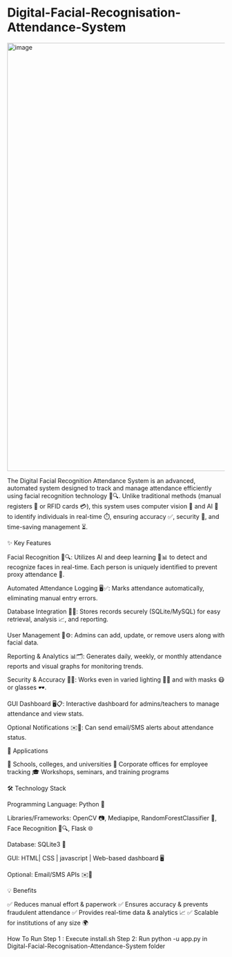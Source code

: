 # Digital-Facial-Recognisation-Attendance-System

<img width="1919" height="993" alt="image" src="https://github.com/user-attachments/assets/e5b58429-70fa-4230-8d5c-47fc37f210e5" />

The Digital Facial Recognition Attendance System is an advanced, automated system designed to track and manage attendance efficiently using facial recognition technology 🙂🔍. Unlike traditional methods (manual registers 📝 or RFID cards 💳), this system uses computer vision 🤖 and AI 🧠 to identify individuals in real-time ⏱️, ensuring accuracy ✅, security 🔐, and time-saving management ⏳.

✨ Key Features

Facial Recognition 🙂🔍: Utilizes AI and deep learning 🧠📊 to detect and recognize faces in real-time. Each person is uniquely identified to prevent proxy attendance 🚫.

Automated Attendance Logging 🖥️✅: Marks attendance automatically, eliminating manual entry errors.

Database Integration 💾📂: Stores records securely (SQLite/MySQL) for easy retrieval, analysis 📈, and reporting.

User Management 👤⚙️: Admins can add, update, or remove users along with facial data.

Reporting & Analytics 📊🗂️: Generates daily, weekly, or monthly attendance reports and visual graphs for monitoring trends.

Security & Accuracy 🔐🎯: Works even in varied lighting 🌙💡 and with masks 😷 or glasses 🕶️.

GUI Dashboard 🖥️📋: Interactive dashboard for admins/teachers to manage attendance and view stats.

Optional Notifications ✉️📱: Can send email/SMS alerts about attendance status.

📍 Applications

🏫 Schools, colleges, and universities
🏢 Corporate offices for employee tracking
🎓 Workshops, seminars, and training programs

🛠️ Technology Stack

Programming Language: Python 🐍

Libraries/Frameworks: OpenCV 📷, Mediapipe, RandomForestClassifier 🧩, Face Recognition 🙂🔍, Flask 🌐

Database: SQLite3 💾

GUI: HTML| CSS | javascript | Web-based dashboard 🖥️

Optional: Email/SMS APIs ✉️📱

💡 Benefits

✅ Reduces manual effort & paperwork
✅ Ensures accuracy & prevents fraudulent attendance
✅ Provides real-time data & analytics 📈
✅ Scalable for institutions of any size 🌍

How To Run
Step 1 : Execute install.sh
Step 2: Run python -u app.py in Digital-Facial-Recognisation-Attendance-System folder

